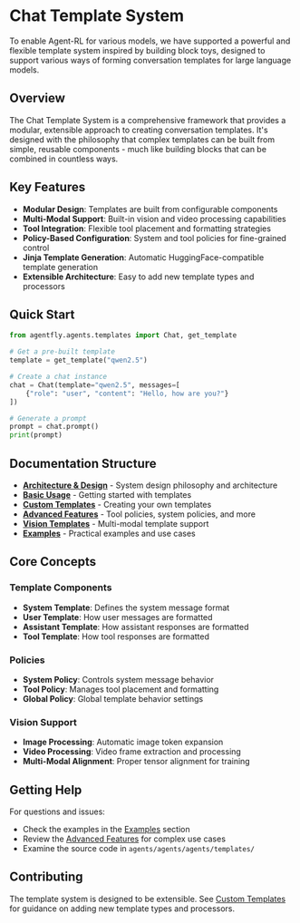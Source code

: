# Chat Template System

To enable Agent-RL for various models, we have supported a powerful and flexible template system inspired by building block toys, designed to support various ways of forming conversation templates for large language models.

## Overview

The Chat Template System is a comprehensive framework that provides a modular, extensible approach to creating conversation templates. It's designed with the philosophy that complex templates can be built from simple, reusable components - much like building blocks that can be combined in countless ways.

## Key Features

- **Modular Design**: Templates are built from configurable components
- **Multi-Modal Support**: Built-in vision and video processing capabilities
- **Tool Integration**: Flexible tool placement and formatting strategies
- **Policy-Based Configuration**: System and tool policies for fine-grained control
- **Jinja Template Generation**: Automatic HuggingFace-compatible template generation
- **Extensible Architecture**: Easy to add new template types and processors

## Quick Start

```python
from agentfly.agents.templates import Chat, get_template

# Get a pre-built template
template = get_template("qwen2.5")

# Create a chat instance
chat = Chat(template="qwen2.5", messages=[
    {"role": "user", "content": "Hello, how are you?"}
])

# Generate a prompt
prompt = chat.prompt()
print(prompt)
```

## Documentation Structure

- [**Architecture & Design**](./architecture.md) - System design philosophy and architecture
- [**Basic Usage**](./basic_usage.md) - Getting started with templates
- [**Custom Templates**](./custom_templates.md) - Creating your own templates
- [**Advanced Features**](./advanced_features.md) - Tool policies, system policies, and more
- [**Vision Templates**](./vision_templates.md) - Multi-modal template support
- [**Examples**](./examples.md) - Practical examples and use cases

## Core Concepts

### Template Components
- **System Template**: Defines the system message format
- **User Template**: How user messages are formatted
- **Assistant Template**: How assistant responses are formatted
- **Tool Template**: How tool responses are formatted

### Policies
- **System Policy**: Controls system message behavior
- **Tool Policy**: Manages tool placement and formatting
- **Global Policy**: Global template behavior settings

### Vision Support
- **Image Processing**: Automatic image token expansion
- **Video Processing**: Video frame extraction and processing
- **Multi-Modal Alignment**: Proper tensor alignment for training

## Getting Help

For questions and issues:
- Check the examples in the [Examples](./examples.md) section
- Review the [Advanced Features](./advanced_features.md) for complex use cases
- Examine the source code in `agents/agents/agents/templates/`

## Contributing

The template system is designed to be extensible. See [Custom Templates](./custom_templates.md) for guidance on adding new template types and processors.

